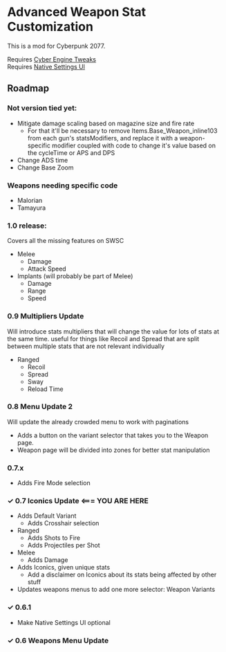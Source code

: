 # Advanced Weapon Stat Customization
This is a mod for Cyberpunk 2077.


Requires [Cyber Engine Tweaks](https://github.com/maximegmd/CyberEngineTweaks)  
Requires [Native Settings UI](https://github.com/justarandomguyintheinternet/CP77_nativeSettings)  


## Roadmap

### Not version tied yet:
- Mitigate damage scaling based on magazine size and fire rate
  - For that it'll be necessary to remove Items.Base_Weapon_inline103 from each gun's statsModifiers,
      and replace it with a weapon-specific modifier coupled with code to change it's value based on the cycleTime or APS and DPS
- Change ADS time
- Change Base Zoom

### Weapons needing specific code
- Malorian
- Tamayura

### 1.0 release:
Covers all the missing features on SWSC

- Melee
  - Damage
  - Attack Speed
- Implants (will probably be part of Melee)
  - Damage
  - Range
  - Speed

 
### 0.9 Multipliers Update
Will introduce stats multipliers that will change the value for lots of stats at the same time. useful for things like Recoil and Spread that are split between multiple stats that are not relevant individually

- Ranged
  - Recoil
  - Spread
  - Sway
  - Reload Time


### 0.8 Menu Update 2
Will update the already crowded menu to work with paginations

- Adds a button on the variant selector that takes you to the Weapon page.
- Weapon page will be divided into zones for better stat manipulation


### 0.7.x
- Adds Fire Mode selection


### ✓ 0.7 Iconics Update <=== YOU ARE HERE
- Adds Default Variant
  - Adds Crosshair selection
- Ranged
  - Adds Shots to Fire
  - Adds Projectiles per Shot
- Melee
  - Adds Damage
- Adds Iconics, given unique stats
  - Add a disclaimer on Iconics about its stats being affected by other stuff
- Updates weapons menus to add one more selector: Weapon Variants


### ✓ 0.6.1 
- Make Native Settings UI optional


### ✓ 0.6 Weapons Menu Update
